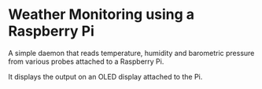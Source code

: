# Weather Monitoring using a Raspberry Pi

A simple daemon that reads temperature, humidity and
barometric pressure from various probes attached to a
Raspberry Pi.

It displays the output on an OLED display attached to
the Pi.
